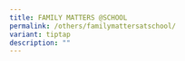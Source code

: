 ```yaml
---
title: FAMILY MATTERS @SCHOOL
permalink: /others/familymattersatschool/
variant: tiptap
description: ""
---
```

